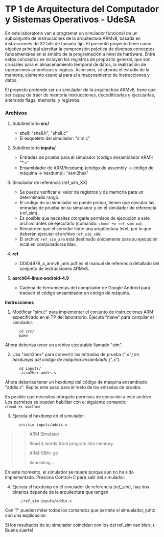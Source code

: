 # TP 1 de Arquitectura del Computador y Sistemas Operativos - UdeSA

En este laboratorio van a programar un simulador funcional de un subconjunto de instrucciones de la arquitectura ARMv8, basada en instrucciones de 32 bits de tamaño fijo. 
El presente proyecto tiene como objetivo principal ejercitar la comprensión práctica de diversos conceptos fundamentales en el ámbito de la  programación a nivel de hardware. Entre estos conceptos se incluyen los registros de propósito general, que son cruciales para el almacenamiento temporal de datos, la realización de operaciones aritméticas y lógicas. Asimismo, se aborda el estudio de la memoria, elemento esencial para el almacenamiento de instrucciones y datos.

El proyecto pretende ser un simulador de la arquitectura ARMv8, tiene que ser capaz de traer de memoria instrucciones, decodificarlas y ejecutarlas, alterando flags, memoria, y registros.

### Archivos

1. Subdirectorio **src/** 
      * shell: "shell.h", "shell.c" 
      * El esqueleto del simulador: "sim.c"
3. Subdirectorio **inputs/** 
   * Entradas de prueba para el simulador (código ensamblador ARM): "*.s"
   * Ensamblador de ARM/hexdump (código de assembly -> código de máquina -> hexdump): "asm2hex"

3. Simulador de referencia (ref_sim_XX)
     * Se puede verificar el valor de registros y de memoria para un determinado rango.
     * El codigo de su simulador se puede probar, tienen que ejecutar las entradas de prueba en su simulador y en el simulador de referencia (ref_sim).
     * Es posible que necesites otorgarle permisos de ejecución a este archivo antes de ejecutarlo (comando: `chmod +x ref_sim_xx`).
     * Recuerden que el servidor tiene una arquitectura Intel, por lo que deberán ejecutar el archivo `ref_sim_x86`.
     * El archivo `ref_sim_arm` está destinado únicamente para su ejecución local en computadoras Mac.

4. **ref**
     * DDI0487B_a_armv8_arm.pdf es el manual de referencia detallado del conjunto de instrucciones ARMv8.

5. **aarch64-linux-android-4.9**
     * Cadena de herramientas del compilador de Google Android para traducir el código ensamblador en código de máquina.

**Instrucciones**

1. Modificar "sim.c" para implementar el conjunto de instrucciones ARM especificado en el TP del laboratorio. Ejecuta "make" para compilar el simulador.

          cd src/
          make

Ahora deberías tener un archivo ejecutable llamado "sim".

2. Usa "asm2hex" para convertir las entradas de prueba ("*.s") en hexdumps del código de máquina ensamblado ("*.x").

          cd inputs/
          ./asm2hex addis.s

Ahora deberías tener un hexdump del código de máquina ensamblado "addis.x". Repite este paso para el resto de las entradas de prueba.

Es posible que necesites otorgarle permisos de ejecución a este archivo. Los permisos se pueden habilitar con el siguiente comando:  
`chmod +x asm2hex`

          
3. Ejecuta el hexdump en el simulador.

          src/sim inputs/addis.x

>> ARM Simulator
>> 
>> Read 4 words from program into memory.
>> 
>> ARM-SIM> go
>> 
>> Simulating ...


En este momento, el simulador se muere porque aún no ha sido implementado. Presiona Control+C para salir del simulador.

4. Ejecuta el hexdump en el simulador de referencia (*ref_sim*), hay dos binarios depende de la arquitectura que tengan.

          ./ref_sim inputs/addis.x


Con '?' pueden mirar todos los comandos que permite el simualador, junto con una explicacion.

Si los resultados de su simulador coinciden con los del ref_sim  van bien ;). 
Buena suerte!

